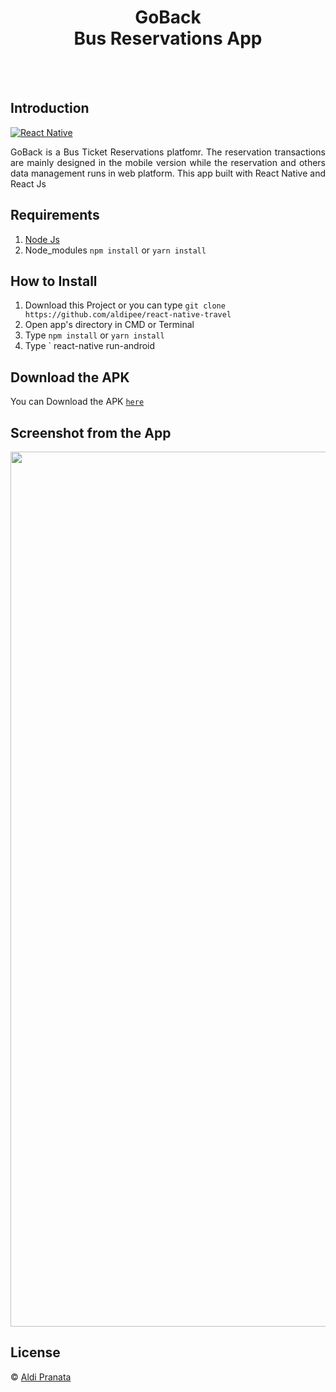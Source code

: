 <h1 align='center'> GoBack <br>Bus Reservations App</h1>

<br>
<br>

## Introduction

[![React Native](https://img.shields.io/badge/react%20native-v0.60.5-blue)](https://facebook.github.io/react-native/)

<p align='justify'>GoBack is a Bus Ticket Reservations platfomr. The reservation transactions are mainly designed in the mobile version while the reservation and others data management runs in web platform. This app built with React Native and React Js

</p>

## Requirements

1. <a href="https://nodejs.org/en/download/">Node Js</a>
2. Node_modules `npm install` or `yarn install`

## How to Install

1. Download this Project or you can type `git clone https://github.com/aldipee/react-native-travel`
2. Open app's directory in CMD or Terminal
3. Type `npm install` or `yarn install`
4. Type ` react-native run-android

## Download the APK

You can Download the APK [`here`](https://drive.google.com/open?id=18B69VArnenTGwl-IF6hhhPlqs2fHYzJL)

## Screenshot from the App

<p align='center'>
    <img width="1400" src='https://raw.githubusercontent.com/aldipee/react-native-travel/master/3.jpg' />
</p>

## License

© [Aldi Pranata](https://github.com/aldipee/ ' Aldi Pranata')
